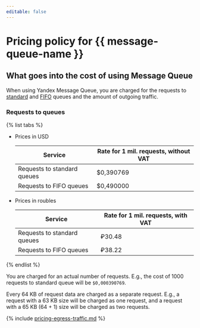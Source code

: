 ```yaml
---
editable: false
---
```

# Pricing policy for {{ message-queue-name }}

## What goes into the cost of using Message Queue

When using Yandex Message Queue, you are charged for the requests to [standard](concepts/queue.md#standard-queues) and [FIFO](concepts/queue.md#fifo-queues) queues and the amount of outgoing traffic.

### Requests to queues

{% list tabs %}

- Prices in USD
  
  | Service | Rate for 1 mil. requests, without VAT |
  | ----- | ----- |
  | Requests to standard queues | $0,390769 |
  | Requests to FIFO queues | $0,490000 |
  
- Prices in roubles
  
  Service | Rate for 1 mil. requests, with VAT
  ----- | -----
  Requests to standard queues | ₽30.48
  Requests to FIFO queues | ₽38.22
  
{% endlist %}

You are charged for an actual number of requests. E.g., the cost of 1000 requests to standard queue will be `$0,000390769`.

Every 64 KB of request data are charged as a separate request. E.g., a request with a 63 KB size will be charged as one request, and a request with a 65 KB (64 + 1) size will be charged as two requests.

{% include [pricing-egress-traffic.md](../_includes/pricing/pricing-egress-traffic.md) %}